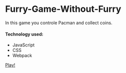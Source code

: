# Furry-Game-Without-Furry

In this game you controle Pacman and collect coins.

#### Technology used:
* JavaScript
* CSS
* Webpack

[Play!](https://monikacil.github.io/Furry-Game-Without-Furry/. )

